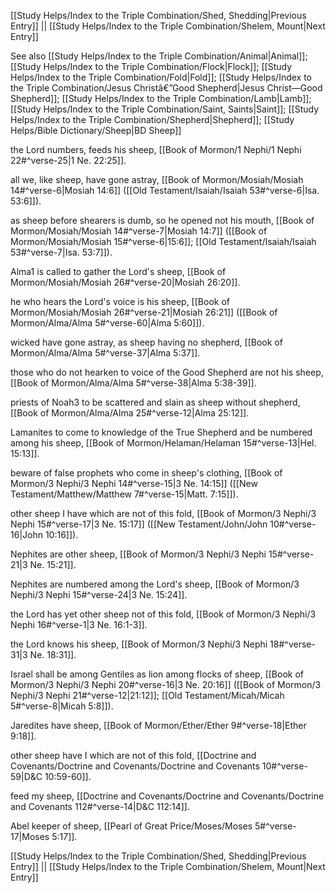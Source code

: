 [[Study Helps/Index to the Triple Combination/Shed, Shedding|Previous Entry]]  ||  [[Study Helps/Index to the Triple Combination/Shelem, Mount|Next Entry]]

 See also [[Study Helps/Index to the Triple Combination/Animal|Animal]]; [[Study Helps/Index to the Triple Combination/Flock|Flock]]; [[Study Helps/Index to the Triple Combination/Fold|Fold]]; [[Study Helps/Index to the Triple Combination/Jesus Christâ€”Good Shepherd|Jesus Christ—Good Shepherd]]; [[Study Helps/Index to the Triple Combination/Lamb|Lamb]]; [[Study Helps/Index to the Triple Combination/Saint, Saints|Saint]]; [[Study Helps/Index to the Triple Combination/Shepherd|Shepherd]]; [[Study Helps/Bible Dictionary/Sheep|BD Sheep]]

 the Lord numbers, feeds his sheep, [[Book of Mormon/1 Nephi/1 Nephi 22#^verse-25|1 Ne. 22:25]].

 all we, like sheep, have gone astray, [[Book of Mormon/Mosiah/Mosiah 14#^verse-6|Mosiah 14:6]] ([[Old Testament/Isaiah/Isaiah 53#^verse-6|Isa. 53:6]]).

 as sheep before shearers is dumb, so he opened not his mouth, [[Book of Mormon/Mosiah/Mosiah 14#^verse-7|Mosiah 14:7]] ([[Book of Mormon/Mosiah/Mosiah 15#^verse-6|15:6]]; [[Old Testament/Isaiah/Isaiah 53#^verse-7|Isa. 53:7]]).

 Alma1 is called to gather the Lord's sheep, [[Book of Mormon/Mosiah/Mosiah 26#^verse-20|Mosiah 26:20]].

 he who hears the Lord's voice is his sheep, [[Book of Mormon/Mosiah/Mosiah 26#^verse-21|Mosiah 26:21]] ([[Book of Mormon/Alma/Alma 5#^verse-60|Alma 5:60]]).

 wicked have gone astray, as sheep having no shepherd, [[Book of Mormon/Alma/Alma 5#^verse-37|Alma 5:37]].

 those who do not hearken to voice of the Good Shepherd are not his sheep, [[Book of Mormon/Alma/Alma 5#^verse-38|Alma 5:38-39]].

 priests of Noah3 to be scattered and slain as sheep without shepherd, [[Book of Mormon/Alma/Alma 25#^verse-12|Alma 25:12]].

 Lamanites to come to knowledge of the True Shepherd and be numbered among his sheep, [[Book of Mormon/Helaman/Helaman 15#^verse-13|Hel. 15:13]].

 beware of false prophets who come in sheep's clothing, [[Book of Mormon/3 Nephi/3 Nephi 14#^verse-15|3 Ne. 14:15]] ([[New Testament/Matthew/Matthew 7#^verse-15|Matt. 7:15]]).

 other sheep I have which are not of this fold, [[Book of Mormon/3 Nephi/3 Nephi 15#^verse-17|3 Ne. 15:17]] ([[New Testament/John/John 10#^verse-16|John 10:16]]).

 Nephites are other sheep, [[Book of Mormon/3 Nephi/3 Nephi 15#^verse-21|3 Ne. 15:21]].

 Nephites are numbered among the Lord's sheep, [[Book of Mormon/3 Nephi/3 Nephi 15#^verse-24|3 Ne. 15:24]].

 the Lord has yet other sheep not of this fold, [[Book of Mormon/3 Nephi/3 Nephi 16#^verse-1|3 Ne. 16:1-3]].

 the Lord knows his sheep, [[Book of Mormon/3 Nephi/3 Nephi 18#^verse-31|3 Ne. 18:31]].

 Israel shall be among Gentiles as lion among flocks of sheep, [[Book of Mormon/3 Nephi/3 Nephi 20#^verse-16|3 Ne. 20:16]] ([[Book of Mormon/3 Nephi/3 Nephi 21#^verse-12|21:12]]; [[Old Testament/Micah/Micah 5#^verse-8|Micah 5:8]]).

 Jaredites have sheep, [[Book of Mormon/Ether/Ether 9#^verse-18|Ether 9:18]].

 other sheep have I which are not of this fold, [[Doctrine and Covenants/Doctrine and Covenants/Doctrine and Covenants 10#^verse-59|D&C 10:59-60]].

 feed my sheep, [[Doctrine and Covenants/Doctrine and Covenants/Doctrine and Covenants 112#^verse-14|D&C 112:14]].

 Abel keeper of sheep, [[Pearl of Great Price/Moses/Moses 5#^verse-17|Moses 5:17]].

[[Study Helps/Index to the Triple Combination/Shed, Shedding|Previous Entry]]  ||  [[Study Helps/Index to the Triple Combination/Shelem, Mount|Next Entry]]